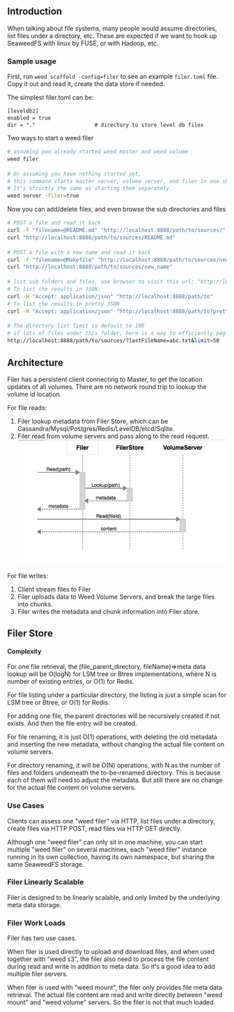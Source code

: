 ## Introduction

When talking about file systems, many people would assume directories, list files under a directory, etc. These are expected if we want to hook up SeaweedFS with linux by FUSE, or with Hadoop, etc.

### Sample usage

First, run ```weed scaffold -config=filer``` to see an example ```filer.toml``` file. Copy it out and read it, create the data store if needed.

The simplest filer.toml can be:
```
[leveldb2]
enabled = true
dir = "."					# directory to store level db files
```

Two ways to start a weed filer

```bash
# assuming you already started weed master and weed volume
weed filer

# Or assuming you have nothing started yet,
# this command starts master server, volume server, and filer in one shot. 
# It's strictly the same as starting them separately.
weed server -filer=true
```

Now you can add/delete files, and even browse the sub directories and files

```bash
# POST a file and read it back
curl -F "filename=@README.md" "http://localhost:8888/path/to/sources/"
curl "http://localhost:8888/path/to/sources/README.md"

# POST a file with a new name and read it back
curl -F "filename=@Makefile" "http://localhost:8888/path/to/sources/new_name"
curl "http://localhost:8888/path/to/sources/new_name"

# list sub folders and files, use browser to visit this url: "http://localhost:8888/path/to/"
# To list the results in JSON:
curl -H "Accept: application/json" "http://localhost:8888/path/to"
# To list the results in pretty JSON
curl -H "Accept: application/json" "http://localhost:8888/path/to?pretty=y"

# The directory list limit is default to 100
# if lots of files under this folder, here is a way to efficiently paginate through all of them
http://localhost:8888/path/to/sources/?lastFileName=abc.txt&limit=50

```

## Architecture

Filer has a persistent client connecting to Master, to get the location updates of all volumes.
There are no network round trip to lookup the volume id location.

For file reads:
1. Filer lookup metadata from Filer Store, which can be Cassandra/Mysql/Postgres/Redis/LevelDB/etcd/Sqlite.
2. Filer read from volume servers and pass along to the read request.
![](FilerRead.png)

For file writes:
1. Client stream files to Filer
2. Filer uploads data to Weed Volume Servers, and break the large files into chunks.
3. Filer writes the metadata and chunk information into Filer store.

## Filer Store

#### Complexity

For one file retrieval, the (file_parent_directory, fileName)=>meta data lookup will be O(logN) for LSM tree or Btree implementations, where N is number of existing entries, or O(1) for Redis.

For file listing under a particular directory, the listing is just a simple scan for LSM tree or Btree, or O(1) for Redis.

For adding one file, the parent directories will be recursively created if not exists. And then the file entry will be created.

For file renaming, it is just O(1) operations, with deleting the old metadata and inserting the new metadata, without changing the actual file content on volume servers.

For directory renaming, it will be O(N) operations, with N as the number of files and folders underneath the to-be-renamed directory. This is because each of them will need to adjust the metadata. But still there are no change for the actual file content on volume servers.


### Use Cases

Clients can assess one "weed filer" via HTTP, list files under a directory, create files via HTTP POST, read files via HTTP GET directly.

Although one "weed filer" can only sit in one machine, you can start multiple "weed filer" on several machines, each "weed filer" instance running in its own collection, having its own namespace, but sharing the same SeaweedFS storage.

### Filer Linearly Scalable

Filer is designed to be linearly scalable, and only limited by the underlying meta data storage.

### Filer Work Loads

Filer has two use cases.

When filer is used directly to upload and download files, and when used together with "weed s3", the filer also need to process the file content during read and write in addition to meta data. So it's a good idea to add multiple filer servers.

When filer is used with "weed mount", the filer only provides file meta data retrieval. The actual file content are read and write directly between "weed mount" and "weed volume" servers. So the filer is not that much loaded.
